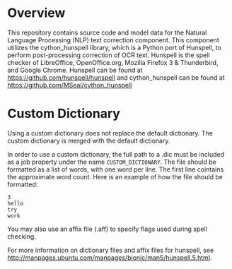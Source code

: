 # Overview
 
This repository contains source code and model data for the Natural Language Processing (NLP) text correction component. This component utilizes the cython_hunspell library, which is a Python port of Hunspell, to perform post-processing correction of OCR text. Hunspell is the spell checker of LibreOffice, OpenOffice.org, Mozilla Firefox 3 & Thunderbird, and Google Chrome.
Hunspell can be found at https://github.com/hunspell/hunspell and cython_hunspell can be found at 
https://github.com/MSeal/cython_hunspell


# Custom Dictionary

Using a custom dictionary does not replace the default dictionary. The custom dictionary is merged with the default dictionary. 

In order to use a custom dictionary, the full path to a .dic must be included as a job property under the name `CUSTOM_DICTIONARY`. The file should be formatted as a list of words, with one word per line. The first line cointains the approximate word count. Here is an example of how the file should be formatted:

```
3
hello
try
work
```

You may also use an affix file (.aff) to specify flags used during spell checking. 

For more information on dictionary files and affix files for hunspell, see http://manpages.ubuntu.com/manpages/bionic/man5/hunspell.5.html.
